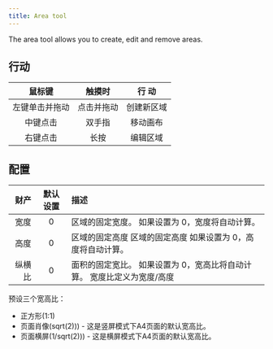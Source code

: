 ```yaml
---
title: Area tool
---
```


The area tool allows you to create, edit and remove areas.

## 行动

|   鼠标键   |  触摸时  |  行 动  |
| :-----: | :---: | :---: |
| 左键单击并拖动 | 点击并拖动 | 创建新区域 |
|   中键点击  |  双手指  |  移动画布 |
|   右键点击  |   长按  |  编辑区域 |

## 配置

|  财产 | 默认设置 | 描述                                     |
| --: | :--: | :------------------------------------- |
|  宽度 |   0  | 区域的固定宽度。 如果设置为 0，宽度将自动计算。              |
|  高度 |   0  | 区域的固定高度 区域的固定高度 如果设置为 0，高度将自动计算。       |
| 纵横比 |   0  | 面积的固定宽比。 如果设置为 0，宽高比将自动计算。 宽度比定义为宽度/高度 |

预设三个宽高比：

- 正方形(1:1)
- 页面肖像(sqrt(2))) - 这是竖屏模式下A4页面的默认宽高比。
- 页面横屏(1/sqrt(2))) - 这是横屏模式下A4页面的默认宽高比。
